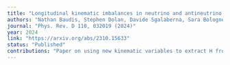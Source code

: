 ```yaml
---
title: "Longitudinal kinematic imbalances in neutrino and antineutrino interactions for improved measurements of neutrino energy and the axial vector form factor"
authors: "Nathan Baudis, Stephen Dolan, Davide Sgalaberna, Sara Bolognesi, Laura Munteanu, Till Dieminger"
journal: "Phys. Rev. D 110, 032019 (2024)"
year: 2024
link: "https://arxiv.org/abs/2310.15633"
status: "Published"
contributions: "Paper on using new kinematic variables to extract H from CH interactions and constrain nuclear effects. SD was primary supervisor of the work."
---
```

